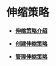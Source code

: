 # 伸缩策略<a name="as_03_0100"></a>

-   **[伸缩策略介绍](伸缩策略介绍.md)**  

-   **[创建伸缩策略](创建伸缩策略.md)**  

-   **[管理伸缩策略](管理伸缩策略.md)**  



